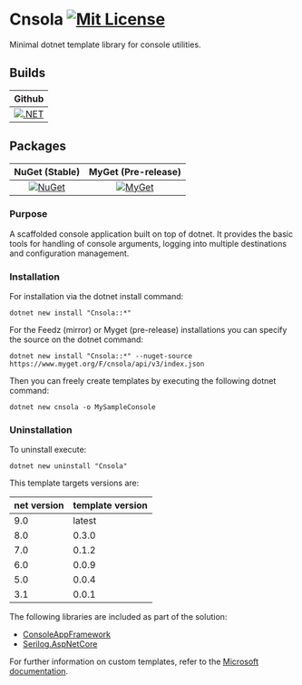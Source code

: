 # Cnsola [![Mit License][mit-img]][mit]

Minimal dotnet template library for console utilities. 

## Builds

| Github |
| :---: |
| [![.NET](https://github.com/Jaxelr/Cnsola/actions/workflows/ci.yml/badge.svg)](https://github.com/Jaxelr/Cnsola/actions/workflows/ci.yml) |

## Packages

| NuGet (Stable) | MyGet (Pre-release)
| :---: | :---: |
| [![NuGet][nuget-img]][nuget] | [![MyGet][myget-img]][myget] |

### Purpose

A scaffolded console application built on top of dotnet. It provides the basic tools for handling of console arguments, logging into multiple destinations and configuration management.

### Installation

For installation via the dotnet install command:

`dotnet new install "Cnsola::*"`

For the Feedz (mirror) or Myget (pre-release) installations you can specify the source on the dotnet command:

`dotnet new install "Cnsola::*" --nuget-source https://www.myget.org/F/cnsola/api/v3/index.json`

Then you can freely create templates by executing the following dotnet command:

`dotnet new cnsola -o MySampleConsole`

### Uninstallation

To uninstall execute:

`dotnet new uninstall "Cnsola"`

This template targets versions are:

| net version | template version |
| -- | -- |
| 9.0 | latest |
| 8.0 | 0.3.0 |
| 7.0 | 0.1.2 |
| 6.0 | 0.0.9 |
| 5.0 | 0.0.4 |
| 3.1 | 0.0.1 |

The following libraries are included as part of the solution:

* [ConsoleAppFramework](https://github.com/Cysharp/ConsoleAppFramework)
* [Serilog.AspNetCore](https://github.com/serilog/serilog-aspnetcore)

For further information on custom templates, refer to the [Microsoft documentation][docs].

[mit-img]: http://img.shields.io/badge/License-MIT-blue.svg
[mit]: https://github.com/Jaxelr/Cnsola/blob/master/LICENSE
[build-img]: https://ci.appveyor.com/api/projects/status/i6894qg3nyev6cye/branch/master?svg=true
[build]: https://ci.appveyor.com/project/Jaxelr/cnsola/branch/master
[nuget-img]: https://img.shields.io/nuget/v/Cnsola.svg
[nuget]: https://www.nuget.org/packages/Cnsola
[docs]: https://docs.microsoft.com/en-us/dotnet/core/tools/custom-templates
[myget-img]: https://img.shields.io/myget/cnsola/v/cnsola.svg
[myget]: https://www.myget.org/feed/cnsola/package/nuget/cnsola
